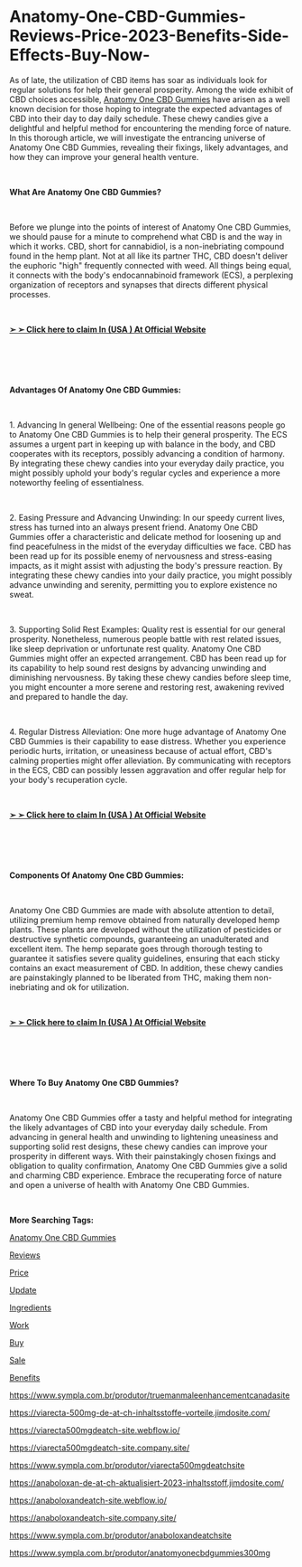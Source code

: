 # Anatomy-One-CBD-Gummies-Reviews-Price-2023-Benefits-Side-Effects-Buy-Now-
<p>As of late, the utilization of CBD items has soar as individuals look for regular solutions for help their general prosperity. Among the wide exhibit of CBD choices accessible,&nbsp;<a href="https://anatomy-one-cbd-gummies-cost.webflow.io/">Anatomy One CBD Gummies</a>&nbsp;have arisen as a well known decision for those hoping to integrate the expected advantages of CBD into their day to day daily schedule. These chewy candies give a delightful and helpful method for encountering the mending force of nature. In this thorough article, we will investigate the entrancing universe of Anatomy One CBD Gummies, revealing their fixings, likely advantages, and how they can improve your general health venture.</p>
<p>&nbsp;</p>
<p><strong>What Are Anatomy One CBD Gummies?</strong></p>
<p>&nbsp;</p>
<p>Before we plunge into the points of interest of Anatomy One CBD Gummies, we should pause for a minute to comprehend what CBD is and the way in which it works. CBD, short for cannabidiol, is a non-inebriating compound found in the hemp plant. Not at all like its partner THC, CBD doesn't deliver the euphoric "high" frequently connected with weed. All things being equal, it connects with the body's endocannabinoid framework (ECS), a perplexing organization of receptors and synapses that directs different physical processes.</p>
<p>&nbsp;</p>
<p><strong><a href="https://fitbreathing.com/recommends/anatomyone-cbd-gummies/">➢ ➢ Click here to claim In (USA ) At Official Website</a></strong></p>
<p>&nbsp;</p>
<p><a href="https://fitbreathing.com/recommends/anatomyone-cbd-gummies/"><img src="https://s3.amazonaws.com/4silo.penzu.com/photos/12336475/big/Anatomy_One_CBD_Gummies_3.jpg?1687718450" alt="" border="0" /></a></p>
<p>&nbsp;</p>
<p><strong>Advantages Of Anatomy One CBD Gummies:</strong></p>
<p>&nbsp;</p>
<p>1. Advancing In general Wellbeing: One of the essential reasons people go to Anatomy One CBD Gummies is to help their general prosperity. The ECS assumes a urgent part in keeping up with balance in the body, and CBD cooperates with its receptors, possibly advancing a condition of harmony. By integrating these chewy candies into your everyday daily practice, you might possibly uphold your body's regular cycles and experience a more noteworthy feeling of essentialness.</p>
<p>&nbsp;</p>
<p>2. Easing Pressure and Advancing Unwinding: In our speedy current lives, stress has turned into an always present friend. Anatomy One CBD Gummies offer a characteristic and delicate method for loosening up and find peacefulness in the midst of the everyday difficulties we face. CBD has been read up for its possible enemy of nervousness and stress-easing impacts, as it might assist with adjusting the body's pressure reaction. By integrating these chewy candies into your daily practice, you might possibly advance unwinding and serenity, permitting you to explore existence no sweat.</p>
<p>&nbsp;</p>
<p>3. Supporting Solid Rest Examples: Quality rest is essential for our general prosperity. Nonetheless, numerous people battle with rest related issues, like sleep deprivation or unfortunate rest quality. Anatomy One CBD Gummies might offer an expected arrangement. CBD has been read up for its capability to help sound rest designs by advancing unwinding and diminishing nervousness. By taking these chewy candies before sleep time, you might encounter a more serene and restoring rest, awakening revived and prepared to handle the day.</p>
<p>&nbsp;</p>
<p>4. Regular Distress Alleviation: One more huge advantage of Anatomy One CBD Gummies is their capability to ease distress. Whether you experience periodic hurts, irritation, or uneasiness because of actual effort, CBD's calming properties might offer alleviation. By communicating with receptors in the ECS, CBD can possibly lessen aggravation and offer regular help for your body's recuperation cycle.</p>
<p>&nbsp;</p>
<p><strong><a href="https://fitbreathing.com/recommends/anatomyone-cbd-gummies/">➢ ➢ Click here to claim In (USA ) At Official Website</a></strong></p>
<p>&nbsp;</p>
<p><a href="https://fitbreathing.com/recommends/anatomyone-cbd-gummies/"><img src="https://s3.amazonaws.com/5silo.penzu.com/photos/12336476/big/Anatomy_One_CBD_Gummies_1.jpg?1687718471" alt="" border="0" /></a></p>
<p>&nbsp;</p>
<p><strong>Components Of Anatomy One CBD Gummies:</strong></p>
<p>&nbsp;</p>
<p>Anatomy One CBD Gummies are made with absolute attention to detail, utilizing premium hemp remove obtained from naturally developed hemp plants. These plants are developed without the utilization of pesticides or destructive synthetic compounds, guaranteeing an unadulterated and excellent item. The hemp separate goes through thorough testing to guarantee it satisfies severe quality guidelines, ensuring that each sticky contains an exact measurement of CBD. In addition, these chewy candies are painstakingly planned to be liberated from THC, making them non-inebriating and ok for utilization.</p>
<p>&nbsp;</p>
<p><strong><a href="https://fitbreathing.com/recommends/anatomyone-cbd-gummies/">➢ ➢ Click here to claim In (USA ) At Official Website</a></strong></p>
<p>&nbsp;</p>
<p><a href="https://fitbreathing.com/recommends/anatomyone-cbd-gummies/"><img src="https://s3.amazonaws.com/6silo.penzu.com/photos/12336477/big/Anatomy_One_CBD_Gummies_2.jpg?1687718485" alt="" border="0" /></a></p>
<p>&nbsp;</p>
<p><strong>Where To Buy Anatomy One CBD Gummies?</strong></p>
<p>&nbsp;</p>
<p>Anatomy One CBD Gummies offer a tasty and helpful method for integrating the likely advantages of CBD into your everyday daily schedule. From advancing in general health and unwinding to lightening uneasiness and supporting solid rest designs, these chewy candies can improve your prosperity in different ways. With their painstakingly chosen fixings and obligation to quality confirmation, Anatomy One CBD Gummies give a solid and charming CBD experience. Embrace the recuperating force of nature and open a universe of health with Anatomy One CBD Gummies.</p>
<p>&nbsp;</p>
<p><strong>More Searching Tags:</strong></p>
<p><a href="https://fitbreathing.com/anatomy-one-cbd-gummies/">Anatomy One CBD Gummies</a></p>
<p><a href="https://anatomyone-cbd-gummies-price.webflow.io/">Reviews</a></p>
<p><a href="https://sites.google.com/view/anatomyonecbdgummies-reviews/home">Price</a></p>
<p><a href="https://lookerstudio.google.com/reporting/250c8f3d-fb30-456f-9e5b-fff98b6e116e/page/R8FVD">Update</a></p>
<p><a href="https://www.yepdesk.com/anatomy-one-cbd-gummies-cost-official">Ingredients</a></p>
<p><a href="https://www.yepdesk.com/anatomyone-cbd-gummies-300mg-price">Work</a></p>
<p><a href="https://trueman-male-enhancement.jimdosite.com/">Buy</a></p>
<p><a href="https://truemanmaleenhancementcanada-site.webflow.io/">Sale</a></p>
<p><a href="https://truemanmaleenhancementcanada-site.company.site/">Benefits</a></p>
<p><a href="https://www.sympla.com.br/produtor/truemanmaleenhancementcanadasite">https://www.sympla.com.br/produtor/truemanmaleenhancementcanadasite</a></p>
<p><a href="https://viarecta-500mg-de-at-ch-inhaltsstoffe-vorteile.jimdosite.com/">https://viarecta-500mg-de-at-ch-inhaltsstoffe-vorteile.jimdosite.com/</a></p>
<p><a href="https://viarecta500mgdeatch-site.webflow.io/">https://viarecta500mgdeatch-site.webflow.io/</a></p>
<p><a href="https://viarecta500mgdeatch-site.company.site/">https://viarecta500mgdeatch-site.company.site/</a></p>
<p><a href="https://www.sympla.com.br/produtor/viarecta500mgdeatchsite">https://www.sympla.com.br/produtor/viarecta500mgdeatchsite</a></p>
<p><a href="https://anaboloxan-de-at-ch-aktualisiert-2023-inhaltsstoff.jimdosite.com/">https://anaboloxan-de-at-ch-aktualisiert-2023-inhaltsstoff.jimdosite.com/</a></p>
<p><a href="https://anaboloxandeatch-site.webflow.io/">https://anaboloxandeatch-site.webflow.io/</a></p>
<p><a href="https://anaboloxandeatch-site.company.site/">https://anaboloxandeatch-site.company.site/</a></p>
<p><a href="https://www.sympla.com.br/produtor/anaboloxandeatchsite">https://www.sympla.com.br/produtor/anaboloxandeatchsite</a></p>
<p><a href="https://www.sympla.com.br/produtor/anatomyonecbdgummies300mg">https://www.sympla.com.br/produtor/anatomyonecbdgummies300mg</a></p>
